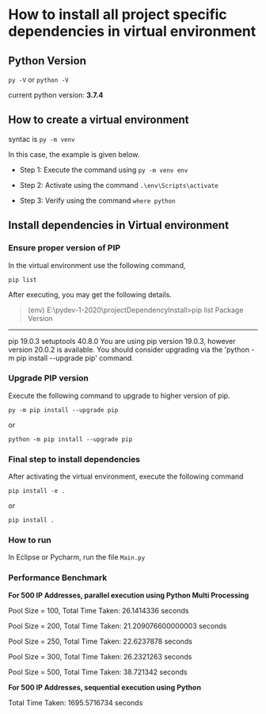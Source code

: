# How to install all project specific dependencies in virtual environment

## Python Version

`py -V` or `python -V`

current python version: **3.7.4**

## How to create a virtual environment

syntac is `py -m venv` <enviornment name>

In this case, the example is given below.

* Step 1: Execute the command using `py -m venv env`

* Step 2: Activate using the command `.\env\Scripts\activate`

* Step 3: Verify using the command `where python`

## Install dependencies in Virtual environment

### Ensure proper version of PIP
In the virtual environment use the following command,

`pip list`

After executing, you may get the following details.

>(env) E:\pydev-1-2020\projectDependencyInstall>pip list
Package    Version
---------- -------
pip        19.0.3
setuptools 40.8.0
You are using pip version 19.0.3, however version 20.0.2 is available.
You should consider upgrading via the 'python -m pip install --upgrade pip' command.
>

### Upgrade PIP version
Execute the following command to upgrade to higher version of pip.

`py -m pip install --upgrade pip`

or

`python -m pip install --upgrade pip`

### Final step to install dependencies

After activating the virtual environment, execute the following command

`pip install -e .`

or

`pip install .`

### How to run

In Eclipse or Pycharm, run the file `Main.py`


### Performance Benchmark

**For 500 IP Addresses, parallel execution using Python Multi Processing**

Pool Size = 100, Total Time Taken:  26.1414336  seconds

Pool Size = 200, Total Time Taken:  21.209076600000003  seconds

Pool Size = 250, Total Time Taken:  22.6237878  seconds

Pool Size = 300, Total Time Taken:  26.2321263  seconds

Pool Size = 500, Total Time Taken:  38.721342  seconds

**For 500 IP Addresses, sequential execution using Python**

Total Time Taken:  1695.5716734  seconds
